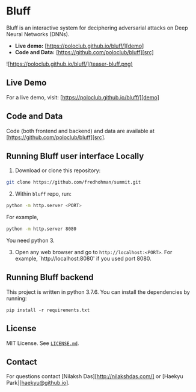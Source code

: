 # Bluff

Bluff is an interactive system for deciphering adversarial attacks on Deep Neural Networks (DNNs). 

- **Live demo:** [https://poloclub.github.io/bluff/][demo]
- **Code and Data:** [https://github.com/poloclub/bluff][src]

![https://poloclub.github.io/bluff/](teaser-bluff.png)

## Live Demo
For a live demo, visit: [https://poloclub.github.io/bluff/][demo]

## Code and Data
Code (both frontend and backend) and data are available at [https://github.com/poloclub/bluff][src].

## Running Bluff user interface Locally
1. Download or clone this repository:

```bash
git clone https://github.com/fredhohman/summit.git
```

2. Within `bluff` repo, run:
  ```bash
  python -m http.server <PORT>
  ```
  For example,
  ```bash
  python -m http.server 8080
  ```
  You need python 3.
  
3. Open any web browser and go to `http://localhost:<PORT>`. For example, `http://localhost:8080' if you used port 8080.

## Running Bluff backend
This project is written in python 3.7.6. You can install the dependencies by running:
```
pip install -r requirements.txt
```



## License
MIT License. See [`LICENSE.md`](LICENSE.md).


## Contact
For questions contact [Nilaksh Das][http://nilakshdas.com/] or [Haekyu Park][haekyu@github.io].


[demo]: https://poloclub.github.io/bluff/
[src]: https://github.com/poloclub/bluff
